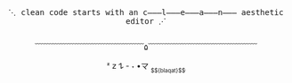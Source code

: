 <p align="center">
  <kbd>
     ⋱ clean code starts with an c̶̶̶l̶̶̶e̶̶̶a̶̶̶n̶̶̶ aesthetic editor ⋰ 
  </kbd>
</p>
<p align="center">
    <a href="https://github.com/blaqat/zed-themes">
      <picture>
        <source
          srcset="https://github-readme-stats.vercel.app/api/pin/?username=blaqat&repo=zed-themes&theme=catppuccin_mocha"
          media="(prefers-color-scheme: dark)"
        />
        <source
          srcset="https://github-readme-stats.vercel.app/api/pin/?username=blaqat&repo=zed-themes&theme=catppuccin_latte"
          media="(prefers-color-scheme: light), (prefers-color-scheme: no-preference)"
        />
        <img />
      </picture>
    </a>
</p>
<p align="center">
  ﹋﹋﹋﹋﹋﹋﹋﹋﹋﹋﹋﹋﹋﹋۵﹋﹋﹋﹋﹋﹋﹋﹋﹋﹋﹋﹋﹋﹋
</p>
<p align="center">
        ᶻ 𝗓 𐰁
     - ˕ •マ <sub><sub>$${blaqat}$$</sub></sub>ׅ
</p>

